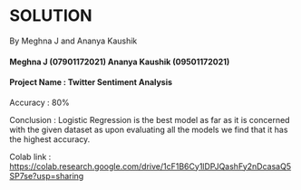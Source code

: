 # SOLUTION
By Meghna J and Ananya Kaushik

#### Meghna J (07901172021) Ananya Kaushik (09501172021)

#### Project Name : Twitter Sentiment Analysis

Accuracy : 80%

Conclusion : Logistic Regression is the best model as far as it is concerned with the given dataset as upon evaluating all the models we find that it has the highest accuracy.

Colab link : https://colab.research.google.com/drive/1cF1B6Cy1lDPJQashFy2nDcasaQ5SP7se?usp=sharing
